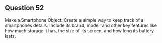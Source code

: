 ## Question 52
Make a Smartphone Object: Create a simple way to keep track of a smartphones details. Include its brand, model, and other key features like how much storage it has, the size of its screen, and how long its battery lasts.